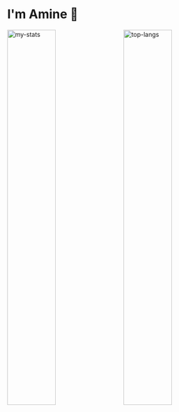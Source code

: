 # I'm Amine 👋

<img alt="my-stats" align="left" width="47%" src="https://github-readme-stats.vercel.app/api?username=amineodjn&show_icons=true&theme=gotham&hide=prs,issues,contribs&rank_icon=github"/>
<img alt="top-langs" align="right"  width="47%" src="https://github-readme-stats.vercel.app/api/top-langs/?username=amineodjn&layout=compact&hide_progress=true&theme=gotham"/>
